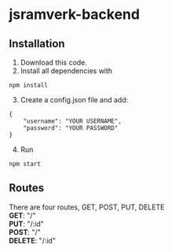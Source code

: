 # jsramverk-backend


## Installation

1. Download this code. 
2. Install all dependencies with
```
npm install
```

3. Create a config.json file and add:
```
{
    "username": "YOUR USERNAME",
    "password": "YOUR PASSWORD"
}
```
4. Run
```
npm start
```

## Routes
There are four routes, GET, POST, PUT, DELETE
<br>
**GET**: "/"
<br>
**PUT**: "/:id"
<br>
**POST**: "/"
<br>
**DELETE**: "/:id"
<br>
